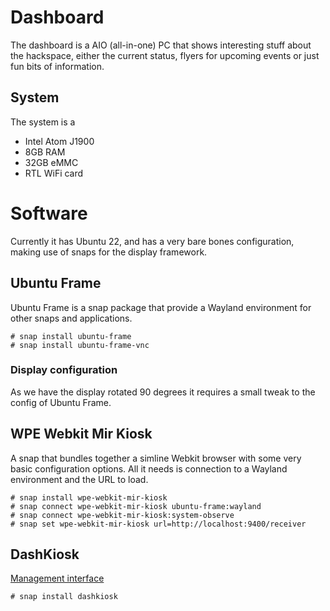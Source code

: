 # Dashboard

The dashboard is a AIO (all-in-one) PC that shows interesting stuff about the hackspace, either the current status, flyers for upcoming events or just fun bits of information.

## System

The system is a 

* Intel Atom J1900
* 8GB RAM
* 32GB eMMC
* RTL WiFi card 
 
# Software

Currently it has Ubuntu 22, and has a very bare bones configuration, making use of snaps for the display framework.

## Ubuntu Frame

Ubuntu Frame is a snap package that provide a Wayland environment for other snaps and applications.

```
# snap install ubuntu-frame
# snap install ubuntu-frame-vnc
```

### Display configuration

As we have the display rotated 90 degrees it requires a small tweak to the config of Ubuntu Frame.

## WPE Webkit Mir Kiosk

A snap that bundles together a simline Webkit browser with some very basic configuration options. All it needs is connection to a Wayland environment and the URL to load.

```
# snap install wpe-webkit-mir-kiosk
# snap connect wpe-webkit-mir-kiosk ubuntu-frame:wayland
# snap connect wpe-webkit-mir-kiosk:system-observe
# snap set wpe-webkit-mir-kiosk url=http://localhost:9400/receiver
```

## DashKiosk

[Management interface](http://dashboard.int.leighhack.org:9400/)

```
# snap install dashkiosk
```